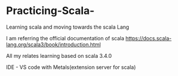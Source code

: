 # Practicing-Scala-
Learning scala and moving towards the scala Lang

I am referring the official  documentation of scala
https://docs.scala-lang.org/scala3/book/introduction.html

All my relates learning based on scala 3.4.0

IDE - VS code with Metals(extension server for scala)
